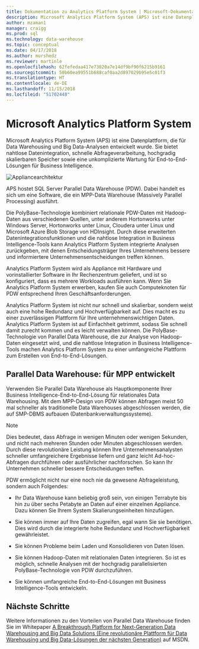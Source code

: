 ```yaml
---
title: Dokumentation zu Analytics Platform System | Microsoft-Dokumentation
description: Microsoft Analytics Platform System (APS) ist eine Datenplattform, die für Data Warehousing und Big Data-Analysen entwickelt wurde. Sie bietet nahtlose Datenintegration, schnelle Abfrageverarbeitung, hochgradig skalierbaren Speicher sowie eine unkomplizierte Wartung für End-to-End-Lösungen für Business Intelligence.
author: mzaman1
manager: craigg
ms.prod: sql
ms.technology: data-warehouse
ms.topic: conceptual
ms.date: 04/17/2018
ms.author: murshedz
ms.reviewer: martinle
ms.openlocfilehash: 62fefedaa417e73820a7e14df9bf90f6215b9161
ms.sourcegitcommit: 50b60ea99551b688caf0aa2d897029b95e5c01f3
ms.translationtype: HT
ms.contentlocale: de-DE
ms.lasthandoff: 11/15/2018
ms.locfileid: "51702448"
---
```

# <a name="microsoft-analytics-platform-system"></a>Microsoft Analytics Platform System  
Microsoft Analytics Platform System (APS) ist eine Datenplattform, die für Data Warehousing und Big Data-Analysen entwickelt wurde. Sie bietet nahtlose Datenintegration, schnelle Abfrageverarbeitung, hochgradig skalierbaren Speicher sowie eine unkomplizierte Wartung für End-to-End-Lösungen für Business Intelligence.  
  
![Appliancearchitektur](media/architecture-high-level.png "appliance architecture")  
  
APS hostet SQL Server Parallel Data Warehouse (PDW). Dabei handelt es sich um eine Software, die ein MPP-Data Warehouse (Massively Parallel Processing) ausführt.  
  
Die PolyBase-Technologie kombiniert relationale PDW-Daten mit Hadoop-Daten aus verschiedenen Quellen, unter anderem Hortonworks unter Windows Server, Hortonworks unter Linux, Cloudera unter Linux und Microsoft Azure Blob Storage von HDInsight. Durch diese erweiterten Datenintegrationsfunktionen und die nahtlose Integration in Business Intelligence-Tools kann Analytics Platform System integrierte Analysen zurückgeben, mit denen Entscheidungsträger Ihres Unternehmens bessere und informiertere Unternehmensentscheidungen treffen können.  
  
Analytics Platform System wird als Appliance mit Hardware und vorinstallierter Software in Ihr Rechenzentrum geliefert, und ist so konfiguriert, dass es mehrere Workloads ausführen kann. Wenn Sie Analytics Platform System erwerben, kaufen Sie auch Computeknoten für PDW entsprechend Ihren Geschäftsanforderungen.  
  
Analytics Platform System ist nicht nur schnell und skalierbar, sondern weist auch eine hohe Redundanz und Hochverfügbarkeit auf. Dies macht es zu einer zuverlässigen Plattform für Ihre unternehmenswichtigen Daten. Analytics Platform System ist auf Einfachheit getrimmt, sodass Sie schnell damit zurecht kommen und es leicht verwalten können. Die PolyBase-Technologie von Parallel Data Warehouse, die zur Analyse von Hadoop-Daten eingesetzt wird, und die nahtlose Integration in Business Intelligence-Tools machen Analytics Platform System zu einer umfangreiche Plattform zum Erstellen von End-to-End-Lösungen.  
  
  
## <a name="parallel-data-warehouse-software-designed-for-massively-parallel-processing"></a>Parallel Data Warehouse: für MPP entwickelt
  
Verwenden Sie Parallel Data Warehouse als Hauptkomponente Ihrer Business Intelligence-End-to-End-Lösung für relationales Data Warehousing. Mit dem MPP-Design von PDW können Abfragen meist 50 mal schneller als traditionelle Data Warehouses abgeschlossen werden, die auf SMP-DBMS aufbauen (Datenbankverwaltungssysteme).  
  
> [!NOTE]  
> Dies bedeutet, dass Abfrage in wenigen Minuten oder wenigen Sekunden, und nicht nach mehreren Stunden oder Minuten abgeschlossen werden. Durch diese revolutionäre Leistung können Ihre Unternehmensanalysten schneller umfangreichere Ergebnisse liefern und ganz leicht Ad-hoc-Abfragen durchführen oder ausführlicher nachforschen. So kann Ihr Unternehmen schneller bessere Entscheidungen treffen.  
  
PDW ermöglicht nicht nur eine noch nie da gewesene Abfrageleistung, sondern auch Folgendes:  
  
-   Ihr Data Warehouse kann beliebig groß sein, von einigen Terrabyte bis hin zu über sechs Petabyte an Daten auf einer einzelnen Appliance. Dazu können Sie Ihrem System Skalierungseinheiten hinzufügen.  
  
-   Sie können immer auf Ihre Daten zugreifen, egal wann Sie sie benötigen. Dies wird durch die integrierte hohe Redundanz und Hochverfügbarkeit gewährleistet.  
  
-   Sie können Probleme beim Laden und Konsolidieren von Daten lösen.  
  
-   Sie können Hadoop-Daten mit relationalen Daten integrieren. So ist es möglich, schnelle Analysen mit der hochgradig parallelisierten PolyBase-Technologie von PDW durchzuführen.  
  
-   Sie können umfangreiche End-to-End-Lösungen mit Business Intelligence-Tools entwickeln.  

## <a name="next-steps"></a>Nächste Schritte

Weitere Informationen zu den Vorteilen von Parallel Data Warehouse finden Sie im Whitepaper [A Breakthrough Platform for Next-Generation Data Warehousing and Big Data Solutions (Eine revolutionäre Plattform für Data Warehousing und Big Data-Lösungen der nächsten Generation)](https://msdn.microsoft.com/library/dn520808.aspx) auf MSDN.  
  


